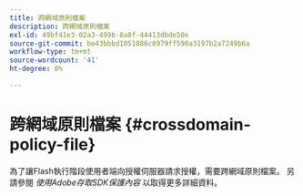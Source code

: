 ```yaml
---
title: 跨網域原則檔案
description: 跨網域原則檔案
exl-id: 49bf41e3-02a3-499b-8a8f-44413dbde50e
source-git-commit: be43bbbd1051886c8979ff590a3197b2a7249b6a
workflow-type: tm+mt
source-wordcount: '41'
ht-degree: 0%

---
```


# 跨網域原則檔案 {#crossdomain-policy-file}

為了讓Flash執行階段使用者端向授權伺服器請求授權，需要跨網域原則檔案。 另請參閱 *使用Adobe存取SDK保護內容* 以取得更多詳細資料。
